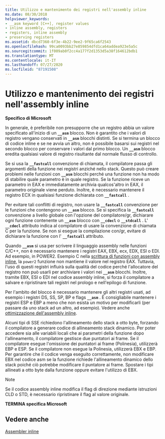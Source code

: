 ```yaml
---
title: Utilizzo e mantenimento dei registri nell'assembly inline
ms.date: 08/30/2018
helpviewer_keywords:
- __asm keyword [C++], register values
- inline assembly, registers
- registers, inline assembly
- preserving registers
ms.assetid: dbcd7360-6f3e-4b22-9ee2-9f65ca6f2543
ms.openlocfilehash: 99ca0093bb27e859854dfd1ca64addea923e5a5c
ms.sourcegitcommit: 1f009ab0f2cc4a177f2d1353d5a38f164612bdb1
ms.translationtype: MT
ms.contentlocale: it-IT
ms.lasthandoff: 07/27/2020
ms.locfileid: "87191508"
---
```

# <a name="using-and-preserving-registers-in-inline-assembly"></a>Utilizzo e mantenimento dei registri nell'assembly inline

**Specifico di Microsoft**

In generale, è preferibile non presupporre che un registro abbia un valore specificato all'inizio di un **`__asm`** blocco. Non è garantito che i valori di registro vengano conservati in **`__asm`** blocchi distinti. Se si termina un blocco di codice inline e se ne avvia un altro, non è possibile basarsi sui registri nel secondo blocco per conservare i valori dal primo blocco. Un **`__asm`** blocco eredita qualsiasi valore di registro risultante dal normale flusso di controllo.

Se si usa la **`__fastcall`** convenzione di chiamata, il compilatore passa gli argomenti della funzione nei registri anziché nello stack. Questo può creare problemi nelle funzioni con **`__asm`** blocchi perché una funzione non ha modo di stabilire quale parametro è in quale registro. Se la funzione riceve un parametro in EAX e immediatamente archivia qualcos'altro in EAX, il parametro originale viene perduto. Inoltre, è necessario mantenere il registro ECX in qualsiasi funzione dichiarata con **`__fastcall`** .

Per evitare tali conflitti di registro, non usare la **`__fastcall`** convenzione per le funzioni che contengono un **`__asm`** blocco. Se si specifica la **`__fastcall`** convenzione a livello globale con l'opzione del compilatore/gr, dichiarare ogni funzione contenente un **`__asm`** blocco con **`__cdecl`** o **`__stdcall`** . L' **`__cdecl`** attributo indica al compilatore di usare la convenzione di chiamata C per la funzione. Se non si esegue la compilazione con/gr, evitare di dichiarare la funzione con l' **`__fastcall`** attributo.

Quando **`__asm`** si usa per scrivere il linguaggio assembly nelle funzioni C/C++, non è necessario mantenere i registri EAX, EBX, ecx, EDX, ESI o EDI. Ad esempio, in POWER2. Esempio C nella [scrittura di funzioni con assembly inline](../../assembler/inline/writing-functions-with-inline-assembly.md), la `power2` funzione non mantiene il valore nel registro EAX. Tuttavia, l'uso di questi registri influirà sulla qualità del codice perché l'allocatore del registro non può usarli per archiviare i valori nei **`__asm`** blocchi. Inoltre, tramite EBX, ESI o EDI nel codice assembly inline, si forza il compilatore a salvare e ripristinare tali registri nel prologo e nell'epilogo di funzione.

Per l'ambito del blocco è necessario mantenere gli altri registri usati, ad esempio i registri DS, SS, SP, BP e flags **`__asm`** . È consigliabile mantenere i registri ESP e EBP a meno che non esista un motivo per modificarli (per passare da uno stack ad un altro, ad esempio). Vedere anche [ottimizzazione dell'assembly inline](../../assembler/inline/optimizing-inline-assembly.md).

Alcuni tipi di SSE richiedono l'allineamento dello stack a otto byte, forzando il compilatore a generare codice di allineamento stack dinamico. Per poter accedere sia alle variabili locali che ai parametri della funzione dopo l'allineamento, il compilatore gestisce due puntatori ai frame.  Se il compilatore esegue l'omissione dei puntatori ai frame (Polinesia), utilizzerà EBP e ESP.  Se il compilatore non esegue la Polinesia, utilizzerà EBX e EBP. Per garantire che il codice venga eseguito correttamente, non modificare EBX nel codice asm se la funzione richiede l'allineamento dinamico dello stack poiché ciò potrebbe modificare il puntatore ai frame. Spostare i tipi allineati a otto byte dalla funzione oppure evitare l'utilizzo di EBX.

> [!NOTE]
> Se il codice assembly inline modifica il flag di direzione mediante istruzioni CLD o STD, è necessario ripristinare il flag al valore originale.

**TERMINA specifica Microsoft**

## <a name="see-also"></a>Vedere anche

[Assembler inline](../../assembler/inline/inline-assembler.md)<br/>
